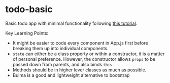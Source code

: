 # todo-basic

Basic todo app with minimal functionality following [this tutorial](https://medium.com/javascript-in-plain-english/build-a-simple-todo-app-with-react-561579b39ad1).

Key Learning Points:
- It might be easier to code every component in App.js first before breaking them up into individual components.
- `state` can either be a class property or within a constructor, it is a matter of personal preference. However, the constructor allows `props` to be passed down from parents, and also binds `this`.
- Methods should be in higher lever classes as much as possible.
- Bulma is a good and lightweight alternative to bootstrap

